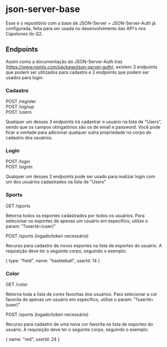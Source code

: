 # json-server-base

Esse é o repositório com a base de JSON-Server + JSON-Server-Auth já configurada, feita para ser usada no desenvolvimento das API's nos Capstones do Q2.

## Endpoints

Assim como a documentação do JSON-Server-Auth traz (https://www.npmjs.com/package/json-server-auth), existem 3 endpoints que podem ser utilizados para cadastro e 2 endpoints que podem ser usados para login.

### Cadastro

POST /register <br/>
POST /signup <br/>
POST /users

Qualquer um desses 3 endpoints irá cadastrar o usuário na lista de "Users", sendo que os campos obrigatórios são os de email e password.
Você pode ficar a vontade para adicionar qualquer outra propriedade no corpo do cadastro dos usuários.

### Login

POST /login <br/>
POST /signin

Qualquer um desses 2 endpoints pode ser usado para realizar login com um dos usuários cadastrados na lista de "Users"

### Sports

GET /sports

Retorna todos os esportes cadastrados por todos os usuários. Para selecionar os esportes de apenas um usuário em especifico, utilize o param: "?userId=(user)"

POST /sports (logado/token necessário)

Recurso para cadastro de novos esportes na lista de esportes do usuário. A requisição deve ter o seguinte corpo, seguindo o exemplo:

{
type: "field",
name: "baskteball",
userId: 14
}

### Color

GET /color

Retorna toda a lista de cores favoritas dos usuários. Para selecionar a cor favorita de apenas um usuário em especifico, utilize o param: "?userId=(user)"

POST /sports (logado/token necessário)

Recurso para cadastro de uma nova cor favorita na lista de esportes do usuário. A requisição deve ter o seguinte corpo, seguindo o exemplo:

{
name: "red",
userId: 24
}
